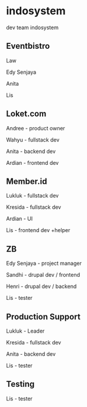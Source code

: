 # indosystem
dev team indosystem

## Eventbistro

Law

Edy Senjaya

Anita

Lis

## Loket.com

Andree - product owner

Wahyu - fullstack dev

Anita - backend dev

Ardian - frontend dev

## Member.id

Lukluk - fullstack dev

Kresida - fullstack dev

Ardian - UI 

Lis - frontend dev +helper

## ZB

Edy Senjaya - project manager

Sandhi - drupal dev / frontend

Henri - drupal dev / backend

Lis - tester

## Production Support

Lukluk  - Leader

Kresida - fullstack dev

Anita - backend dev

Lis - tester

## Testing

Lis - tester
